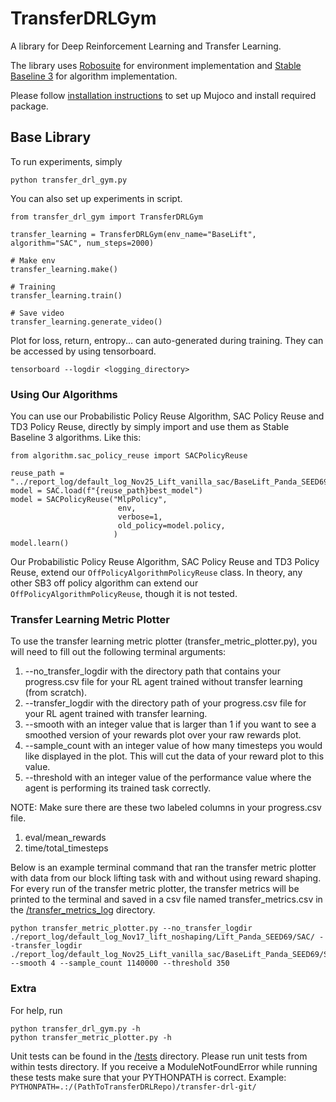 # TransferDRLGym

A library for Deep Reinforcement Learning and Transfer Learning.

The library uses [Robosuite](https://robosuite.ai/) for environment implementation and [Stable Baseline 3](https://stable-baselines3.readthedocs.io/en/master/) for algorithm implementation.

Please follow [installation instructions](install_instructions/) to set up Mujoco and install required package.

## Base Library

To run experiments, simply
 
```
python transfer_drl_gym.py
```

You can also set up experiments in script.

```
from transfer_drl_gym import TransferDRLGym

transfer_learning = TransferDRLGym(env_name="BaseLift", algorithm="SAC", num_steps=2000)

# Make env
transfer_learning.make()

# Training
transfer_learning.train()

# Save video
transfer_learning.generate_video()
```

Plot for loss, return, entropy... can auto-generated during training. They can be accessed by using tensorboard.

```
tensorboard --logdir <logging_directory>
```

### Using Our Algorithms

You can use our Probabilistic Policy Reuse Algorithm, SAC Policy Reuse and TD3 Policy Reuse, directly by simply import and use them as Stable Baseline 3 algorithms. Like this: 

```
from algorithm.sac_policy_reuse import SACPolicyReuse

reuse_path = "../report_log/default_log_Nov25_Lift_vanilla_sac/BaseLift_Panda_SEED69/SAC/"
model = SAC.load(f"{reuse_path}best_model")
model = SACPolicyReuse("MlpPolicy", 
                        env, 
                        verbose=1, 
                        old_policy=model.policy,
                       )
model.learn()
```

Our Probabilistic Policy Reuse Algorithm, SAC Policy Reuse and TD3 Policy Reuse, extend our `OffPolicyAlgorithmPolicyReuse` class. In theory, any other SB3 off policy algorithm can extend our `OffPolicyAlgorithmPolicyReuse`, though it is not tested.

### Transfer Learning Metric Plotter

To use the transfer learning metric plotter (transfer_metric_plotter.py), you will need to fill out the following terminal
arguments:
1. --no_transfer_logdir with the directory path that contains your progress.csv file 
for your RL agent trained without transfer learning (from scratch). 
2. --transfer_logdir with the directory path of your progress.csv file for your RL agent 
trained with transfer learning.
3. --smooth with an integer value that is larger than 1 if you want to see a smoothed version of your rewards plot over your raw 
rewards plot.
4. --sample_count with an integer value of how many timesteps you would like displayed in the plot. This will cut the data of
your reward plot to this value.
5. --threshold with an integer value of the performance value where the agent is performing its trained task correctly.

NOTE: Make sure there are these two labeled columns in your progress.csv file. 
1. eval/mean_rewards
2. time/total_timesteps

Below is an example terminal command that ran the transfer metric plotter with data from our block lifting task with 
and without using reward shaping. For every run of the transfer metric plotter, the transfer metrics will be printed to 
the terminal and saved in a csv file named transfer_metrics.csv in the [/transfer_metrics_log](transfer_metrics_log) 
directory.

```
python transfer_metric_plotter.py --no_transfer_logdir ./report_log/default_log_Nov17_lift_noshaping/Lift_Panda_SEED69/SAC/ --transfer_logdir ./report_log/default_log_Nov25_Lift_vanilla_sac/BaseLift_Panda_SEED69/SAC/ --smooth 4 --sample_count 1140000 --threshold 350
```

### Extra

For help, run
```
python transfer_drl_gym.py -h
python transfer_metric_plotter.py -h
```

Unit tests can be found in the [/tests](tests) directory. Please run unit tests from within tests directory.
If you receive a ModuleNotFoundError while running these tests 
make sure that your PYTHONPATH is correct. Example: `PYTHONPATH=.:/(PathToTransferDRLRepo)/transfer-drl-git/`
